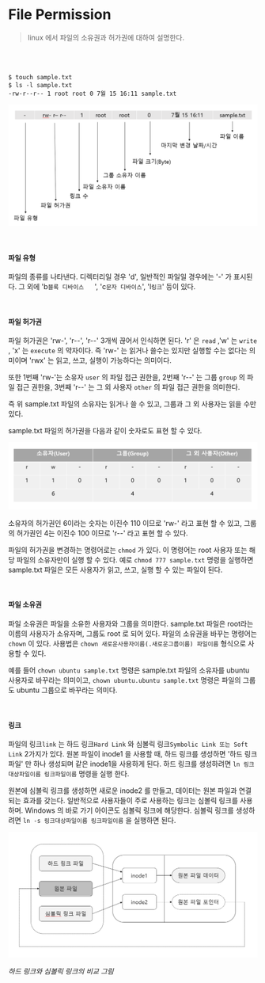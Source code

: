 # File Permission

> linux 에서 파일의 소유권과 허가권에 대하여 설명한다.

<br>

<br>

```shell
$ touch sample.txt
$ ls -l sample.txt
-rw-r--r-- 1 root root 0 7월 15 16:11 sample.txt
```

![File Permission1](../img/Linux/File_Permission1.PNG)

<br>

#### 파일 유형

파일의 종류를 나타낸다. 디렉터리일 경우 'd', 일반적인 파일일 경우에는 '-' 가 표시된다. 그 외에 'b`블록 디바이스	`', 'c`문자 디바이스`', 'l`링크`' 등이 있다.

<br>

#### 파일 허가권

파일 허가권은 'rw-', 'r--', 'r--' 3개씩 끊어서 인식하면 된다. 'r' 은 `read` ,'w' 는 `write` , 'x' 는 `execute` 의 약자이다. 즉 'rw-' 는 읽거나 쓸수는 있지만 실행할 수는 없다는 의미이며 'rwx' 는 읽고, 쓰고, 실행이 가능하다는 의미이다.

또한 1번째 'rw-'는 소유자 `user` 의 파일 접근 권한을, 2번째 'r--' 는 그룹 `group` 의 파일 접근 권한을, 3번째 'r--' 는 그 외 사용자 `other` 의 파일 접근 권한을 의미한다.

즉 위 sample.txt 파일의 소유자는 읽거나 쓸 수 있고, 그룹과 그 외 사용자는 읽을 수만 있다. 

sample.txt 파일의 허가권을 다음과 같이 숫자로도 표현 할 수 있다.

![File Permission2](../img/Linux/File_Permission2.PNG)

소유자의 허가권인 6이라는 숫자는 이진수 110 이므로 'rw-' 라고 표현 할 수 있고, 그룹의 허가권인 4는 이진수 100 이므로 'r--' 라고 표현 할 수 있다.

파일의 허가권을 변경하는 명령어로는 `chmod` 가 있다. 이 명령어는 root 사용자 또는 해당 파일의 소유자만이 실행 할 수 있다. 예로 `chmod 777 sample.txt` 명령을 실행하면 sample.txt 파일은 모든 사용자가 읽고, 쓰고, 실행 할 수 있는 파일이 된다.

<br>

#### 파일 소유권

파일 소유권은 파일을 소유한 사용자와 그룹을 의미한다. sample.txt 파일은 root라는 이름의 사용자가 소유자며, 그룹도 root 로 되어 있다. 파일의 소유권을 바꾸는 명령어는 `chown` 이 있다. 사용법은 `chown 새로운사용자이름(.새로운그룹이름) 파일이름` 형식으로 사용할 수 있다.

예를 들어 `chown ubuntu sample.txt` 명령은 sample.txt 파일의 소유자를 ubuntu 사용자로 바꾸라는 의미이고, `chown ubuntu.ubuntu sample.txt` 명령은 파일의 그룹도 ubuntu 그룹으로 바꾸라는 의미다.

<br>

#### 링크

파일의 링크`link` 는 하드 링크`Hard Link` 와 심볼릭 링크`Symbolic Link 또는 Soft Link` 2가지가 있다. 원본 파일이 inode1 을 사용할 때, 하드 링크를 생성하면 '하드 링크 파일' 만 하나 생성되며 같은 inode1을 사용하게 된다. 하드 링크를 생성하려면 `ln 링크대상파일이름 링크파일이름` 명령을 실행 한다.

원본에 심볼릭 링크를 생성하면 새로운 inode2 를 만들고, 데이터는 원본 파일과 연결되는 효과를 갖는다. 일반적으로 사용자들이 주로 사용하는 링크는 심볼릭 링크를 사용하며. Windows 의 바로 가기 아이콘도 심볼릭 링크에 해당한다. 심볼릭 링크를 생성하려면 `ln -s 링크대상파일이름 링크파일이름` 을 실행하면 된다.

![File Permission3](../img/Linux/File_Permission3.PNG)

*하드 링크와 심볼릭 링크의 비교 그림*



